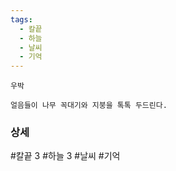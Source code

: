 ```yaml
---
tags:
  - 칼끝
  - 하늘
  - 날씨
  - 기억
---
```


```
우박

얼음들이 나무 꼭대기와 지붕을 톡톡 두드린다.
```





### 상세

#칼끝 3 #하늘 3 #날씨  #기억 